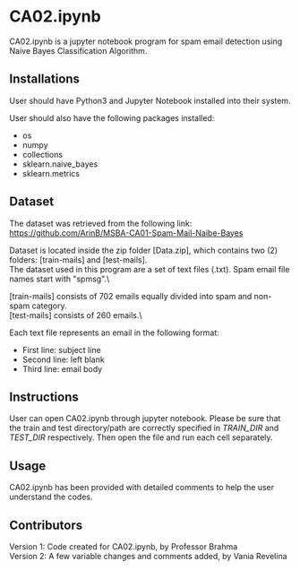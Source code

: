 # CA02.ipynb

CA02.ipynb is a jupyter notebook program for spam email detection using Naive Bayes Classification Algorithm.

## Installations

User should have Python3 and Jupyter Notebook installed into their system.

User should also have the following packages installed:
* os
* numpy
* collections
* sklearn.naive_bayes
* sklearn.metrics

## Dataset

The dataset was retrieved from the following link: https://github.com/ArinB/MSBA-CA01-Spam-Mail-Naibe-Bayes 

Dataset is located inside the zip folder [Data.zip], which contains two (2) folders: [train-mails] and [test-mails].\
The dataset used in this program are a set of text files (.txt). Spam email file names start with "spmsg".\

[train-mails] consists of 702 emails equally divided into spam and non-spam category.\
[test-mails] consists of 260 emails.\

Each text file represents an email in the following format:

* First line: subject line
* Second line: left blank
* Third line: email body

## Instructions

User can open CA02.ipynb through jupyter notebook.
Please be sure that the train and test directory/path are correctly specified in *TRAIN_DIR* and *TEST_DIR* respectively.
Then open the file and run each cell separately.

## Usage

CA02.ipynb has been provided with detailed comments to help the user understand the codes.

## Contributors
Version 1: Code created for CA02.ipynb, by Professor Brahma\
Version 2: A few variable changes and comments added, by Vania Revelina
